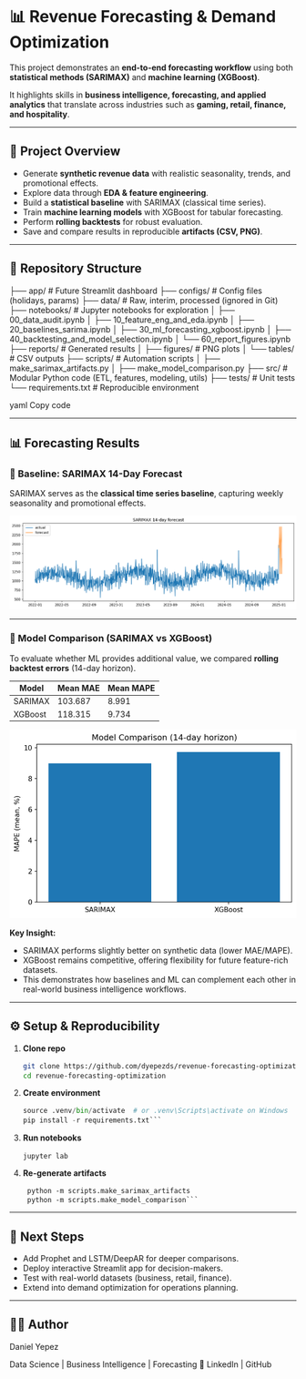 # 📊 Revenue Forecasting & Demand Optimization

This project demonstrates an **end-to-end forecasting workflow** using both **statistical methods (SARIMAX)** and **machine learning (XGBoost)**.

It highlights skills in **business intelligence, forecasting, and applied analytics** that translate across industries such as **gaming, retail, finance, and hospitality**.

---

## 🚀 Project Overview
- Generate **synthetic revenue data** with realistic seasonality, trends, and promotional effects.  
- Explore data through **EDA & feature engineering**.  
- Build a **statistical baseline** with SARIMAX (classical time series).  
- Train **machine learning models** with XGBoost for tabular forecasting.  
- Perform **rolling backtests** for robust evaluation.  
- Save and compare results in reproducible **artifacts (CSV, PNG)**.  

---

## 📂 Repository Structure
├── app/ # Future Streamlit dashboard
├── configs/ # Config files (holidays, params)
├── data/ # Raw, interim, processed (ignored in Git)
├── notebooks/ # Jupyter notebooks for exploration
│ ├── 00_data_audit.ipynb
│ ├── 10_feature_eng_and_eda.ipynb
│ ├── 20_baselines_sarima.ipynb
│ ├── 30_ml_forecasting_xgboost.ipynb
│ ├── 40_backtesting_and_model_selection.ipynb
│ └── 60_report_figures.ipynb
├── reports/ # Generated results
│ ├── figures/ # PNG plots
│ └── tables/ # CSV outputs
├── scripts/ # Automation scripts
│ ├── make_sarimax_artifacts.py
│ ├── make_model_comparison.py
├── src/ # Modular Python code (ETL, features, modeling, utils)
├── tests/ # Unit tests
└── requirements.txt # Reproducible environment

yaml
Copy code

---

## 📊 Forecasting Results

### 🔹 Baseline: SARIMAX 14-Day Forecast
SARIMAX serves as the **classical time series baseline**, capturing weekly seasonality and promotional effects.  

![SARIMAX Forecast](reports/figures/sarimax_14day_forecast.png)

---

### 🔹 Model Comparison (SARIMAX vs XGBoost)
To evaluate whether ML provides additional value, we compared **rolling backtest errors** (14-day horizon).  

| Model   | Mean MAE | Mean MAPE |
|---------|----------|-----------|
| SARIMAX | 103.687  | 8.991     |
| XGBoost | 118.315  | 9.734     |

![Model comparison MAPE](reports/figures/model_comparison_mape.png)

**Key Insight:**  
- SARIMAX performs slightly better on synthetic data (lower MAE/MAPE).  
- XGBoost remains competitive, offering flexibility for future feature-rich datasets.  
- This demonstrates how baselines and ML can complement each other in real-world business intelligence workflows.  

---

## ⚙️ Setup & Reproducibility

1. **Clone repo**
   ```bash
   git clone https://github.com/dyepezds/revenue-forecasting-optimization.git
   cd revenue-forecasting-optimization
   
2. **Create environment**
    ```python -m venv .venv
    source .venv/bin/activate  # or .venv\Scripts\activate on Windows
    pip install -r requirements.txt```
   
3. **Run notebooks**
    
    ```jupyter lab```


4. **Re-generate artifacts**
   ```
    python -m scripts.make_sarimax_artifacts
    python -m scripts.make_model_comparison```

---

## 🔮 Next Steps

- Add Prophet and LSTM/DeepAR for deeper comparisons.
- Deploy interactive Streamlit app for decision-makers.
- Test with real-world datasets (business, retail, finance).
- Extend into demand optimization for operations planning.

---

## 🧑‍💻 Author

Daniel Yepez 

Data Science | Business Intelligence | Forecasting 🔗 LinkedIn | GitHub